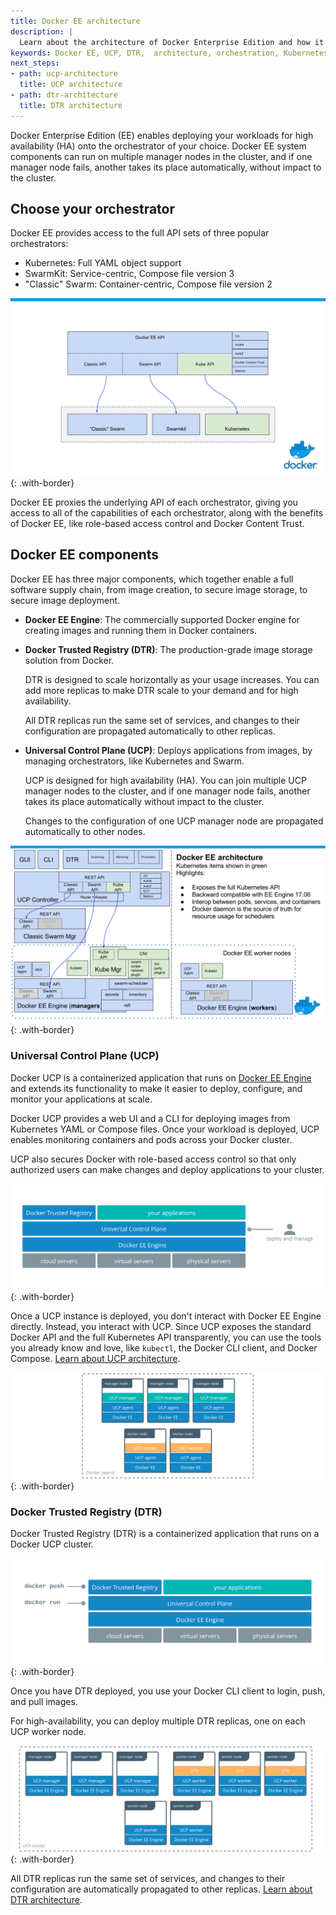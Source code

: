 ```yaml
---
title: Docker EE architecture
description: |
  Learn about the architecture of Docker Enterprise Edition and how it delivers high availability for your workloads. 
keywords: Docker EE, UCP, DTR,  architecture, orchestration, Kubernetes, Swarm, cluster, high availability
next_steps:
- path: ucp-architecture
  title: UCP architecture
- path: dtr-architecture
  title: DTR architecture
---
```


Docker Enterprise Edition (EE) enables deploying your workloads for high
availability (HA) onto the orchestrator of your choice. Docker EE system
components can run on multiple manager nodes in the cluster, and if one manager
node fails, another takes its place automatically, without impact to the
cluster.

## Choose your orchestrator

Docker EE provides access to the full API sets of three popular orchestrators:

- Kubernetes: Full YAML object support
- SwarmKit: Service-centric, Compose file version 3
- "Classic" Swarm: Container-centric, Compose file version 2

![](images/docker-ee-architecture-1.svg){: .with-border}

Docker EE proxies the underlying API of each orchestrator, giving you access
to all of the capabilities of each orchestrator, along with the benefits of
Docker EE, like role-based access control and Docker Content Trust. 

## Docker EE components

Docker EE has three major components, which together enable a full software
supply chain, from image creation, to secure image storage, to secure image
deployment.

- **Docker EE Engine**: The commercially supported Docker engine for creating
  images and running them in Docker containers.

- **Docker Trusted Registry (DTR)**: The production-grade image storage solution
  from Docker.
  
  DTR is designed to scale horizontally as your usage increases.
  You can add more replicas to make DTR scale to your demand and for high
  availability.
  
  All DTR replicas run the same set of services, and changes to
  their configuration are propagated automatically to other replicas.

- **Universal Control Plane (UCP)**: Deploys applications from images, by
  managing orchestrators, like Kubernetes and Swarm.
  
  UCP is designed for high availability (HA). You can join multiple UCP manager
  nodes to the cluster, and if one manager node fails, another takes its place
  automatically without impact to the cluster.
  
  Changes to the configuration of one UCP manager node are propagated
  automatically to other nodes.

![](images/docker-ee-architecture.svg){: .with-border}

### Universal Control Plane (UCP)

Docker UCP is a containerized application that runs on [Docker EE Engine](../index.md)
and extends its functionality to make it easier to deploy, configure, and
monitor your applications at scale.

Docker UCP provides a web UI and a CLI for deploying images from Kubernetes
YAML or Compose files. Once your workload is deployed, UCP enables monitoring
containers and pods across your Docker cluster.

UCP also secures Docker with role-based access control so that only authorized
users can make changes and deploy applications to your cluster.

![](images/ucp-architecture-1.svg){: .with-border}

Once a UCP instance is deployed, you don't interact with Docker EE Engine
directly. Instead, you interact with UCP. Since UCP exposes the standard
Docker API and the full Kubernetes API transparently, you can use the tools
you already know and love, like `kubectl`, the Docker CLI client, and Docker
Compose.
[Learn about UCP architecture](ucp-architecture.md).

![](images/ucp-architecture-2.svg){: .with-border}

### Docker Trusted Registry (DTR)

Docker Trusted Registry (DTR) is a containerized application that runs on a
Docker UCP cluster.

![](images/dtr-architecture-1.svg){: .with-border}

Once you have DTR deployed, you use your Docker CLI client to login, push, and
pull images.

For high-availability, you can deploy multiple DTR replicas, one on each UCP
worker node.

![](images/dtr-architecture-2.svg){: .with-border}

All DTR replicas run the same set of services, and changes to their configuration
are automatically propagated to other replicas.
[Learn about DTR architecture](dtr-architecture.md).




    